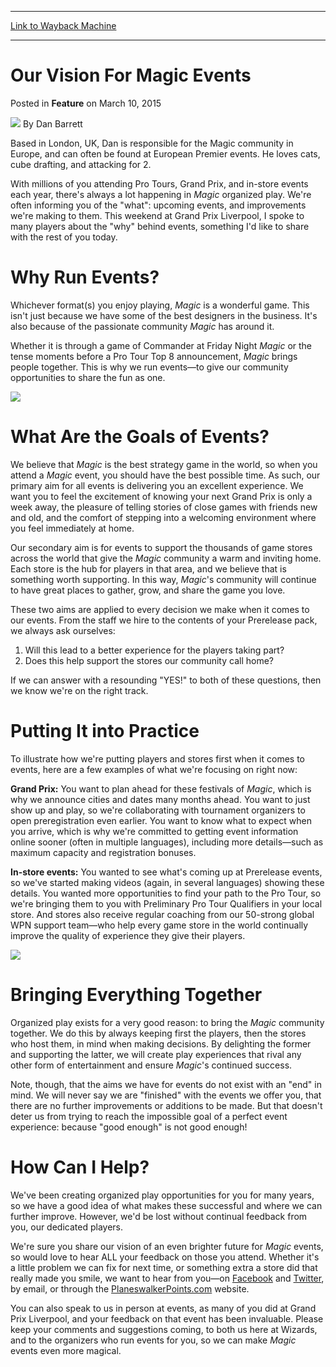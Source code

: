 
---
[Link to Wayback Machine](https://web.archive.org/web/20150310164308/http://magic.wizards.com/en/articles/archive/feature/our-vision-magic-events-2015-03-10)

[_metadata_:author]:- "Dan Barrett"
[_metadata_:description]:- "Why we organize Magic events, and what we aim to offer with them."
[_metadata_:generator]:- "Drupal 7 (http://drupal.org)"
[_metadata_:node]:- "352711"
[_metadata_:publish_date]:- "2015-03-10"
[_metadata_:source]:- "div-main-content"
[_metadata_:title]:- "Our Vision For Magic Events"
[_metadata_:wayback_capture_timestamp]:- "2015-03-10 16:43:08"
[_metadata_:wayback_raw_url]:- "https://web.archive.org/web/20150310164308id_/http://magic.wizards.com/en/articles/archive/feature/our-vision-magic-events-2015-03-10"
[_metadata_:wayback_url]:- "http://magic.wizards.com/en/articles/archive/feature/our-vision-magic-events-2015-03-10"
---


Our Vision For Magic Events
===========================



 Posted in **Feature**
 on March 10, 2015 






![](https://media.magic.wizards.com/styles/auth_small/public/images/person/Dan_sm.jpg)
By Dan Barrett




Based in London, UK, Dan is responsible for the Magic community in Europe, and can often be found at European Premier events. He loves cats, cube drafting, and attacking for 2. 





With millions of you attending Pro Tours, Grand Prix, and in-store events each year, there's always a lot happening in *Magic* organized play. We're often informing you of the "what": upcoming events, and improvements we're making to them. This weekend at Grand Prix Liverpool, I spoke to many players about the "why" behind events, something I'd like to share with the rest of you today.



Why Run Events?
===============



Whichever format(s) you enjoy playing, *Magic* is a wonderful game. This isn't just because we have some of the best designers in the business. It's also because of the passionate community *Magic* has around it.



Whether it is through a game of Commander at Friday Night *Magic* or the tense moments before a Pro Tour Top 8 announcement, *Magic* brings people together. This is why we run events—to give our community opportunities to share the fun as one.


![](https://media.wizards.com/2015/images/daily/PlayingHerHand.jpg)



What Are the Goals of Events?
=============================



We believe that *Magic* is the best strategy game in the world, so when you attend a *Magic* event, you should have the best possible time. As such, our primary aim for all events is delivering you an excellent experience. We want you to feel the excitement of knowing your next Grand Prix is only a week away, the pleasure of telling stories of close games with friends new and old, and the comfort of stepping into a welcoming environment where you feel immediately at home.



Our secondary aim is for events to support the thousands of game stores across the world that give the *Magic* community a warm and inviting home. Each store is the hub for players in that area, and we believe that is something worth supporting. In this way, *Magic*'s community will continue to have great places to gather, grow, and share the game you love.



These two aims are applied to every decision we make when it comes to our events. From the staff we hire to the contents of your Prerelease pack, we always ask ourselves:



1. Will this lead to a better experience for the players taking part?
2. Does this help support the stores our community call home?


If we can answer with a resounding "YES!" to both of these questions, then we know we're on the right track.



Putting It into Practice
========================



To illustrate how we're putting players and stores first when it comes to events, here are a few examples of what we're focusing on right now:



**Grand Prix:** You want to plan ahead for these festivals of *Magic*, which is why we announce cities and dates many months ahead. You want to just show up and play, so we're collaborating with tournament organizers to open preregistration even earlier. You want to know what to expect when you arrive, which is why we're committed to getting event information online sooner (often in multiple languages), including more details—such as maximum capacity and registration bonuses.



**In-store events:** You wanted to see what's coming up at Prerelease events, so we've started making videos (again, in several languages) showing these details. You wanted more opportunities to find your path to the Pro Tour, so we're bringing them to you with Preliminary Pro Tour Qualifiers in your local store. And stores also receive regular coaching from our 50-strong global WPN support team—who help every game store in the world continually improve the quality of experience they give their players.


![](https://media.wizards.com/2015/images/daily/BringingEverythingTogether.jpg)



Bringing Everything Together
============================



Organized play exists for a very good reason: to bring the *Magic* community together. We do this by always keeping first the players, then the stores who host them, in mind when making decisions. By delighting the former and supporting the latter, we will create play experiences that rival any other form of entertainment and ensure *Magic*'s continued success.



Note, though, that the aims we have for events do not exist with an "end" in mind. We will never say we are "finished" with the events we offer you, that there are no further improvements or additions to be made. But that doesn't deter us from trying to reach the impossible goal of a perfect event experience: because "good enough" is not good enough!



How Can I Help?
===============



We've been creating organized play opportunities for you for many years, so we have a good idea of what makes these successful and where we can further improve. However, we'd be lost without continual feedback from you, our dedicated players.



We're sure you share our vision of an even brighter future for *Magic* events, so would love to hear ALL your feedback on those you attend. Whether it's a little problem we can fix for next time, or something extra a store did that really made you smile, we want to hear from you—on [Facebook](https://www.facebook.com/MagicTheGathering) and [Twitter](https://twitter.com/wizards_magic), by email, or through the [PlaneswalkerPoints.com](http://www.wizards.com/magic/planeswalkerpoints) website.



You can also speak to us in person at events, as many of you did at Grand Prix Liverpool, and your feedback on that event has been invaluable. Please keep your comments and suggestions coming, to both us here at Wizards, and to the organizers who run events for you, so we can make *Magic* events even more magical.









